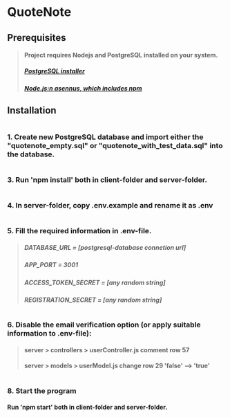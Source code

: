 # QuoteNote

## Prerequisites

>#### Project requires Nodejs and PostgreSQL installed on your system.
>##### [PostgreSQL installer](https://www.postgresql.org/download/)
>##### [Node.js:n asennus, which includes npm](https://nodejs.org/en/download/)

## Installation
#

### 1. Create new PostgreSQL database and import either the "quotenote_empty.sql" or "quotenote_with_test_data.sql" into the database.
#

### 3. Run 'npm install' both in client-folder and server-folder.
#

### 4. In server-folder, copy .env.example and rename it as .env
#

### 5. Fill the required information in .env-file.
>##### DATABASE_URL = [postgresql-database connetion url]
>##### APP_PORT = 3001
>##### ACCESS_TOKEN_SECRET = [any random string]
>##### REGISTRATION_SECRET = [any random string]
#

### 6. Disable the email verification option (or apply suitable information to .env-file): 
>#### server > controllers > userController.js **comment row 57**
>#### server > models > userModel.js **change row 29 'false' --> 'true'**
#

#
### 8. Start the program
####  Run 'npm start' both in client-folder and server-folder.
